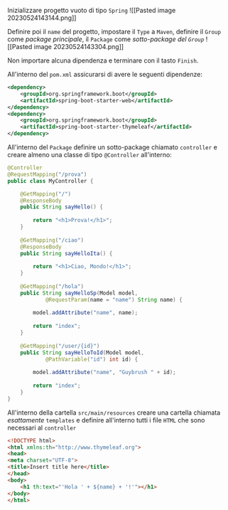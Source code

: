 Inizializzare progetto vuoto di tipo `Spring`
![[Pasted image 20230524143144.png]]

Definire poi il `name` del progetto, impostare il `Type` a `Maven`, definire il `Group` come *package principale*, il `Package` come *sotto-package del `Group`*
![[Pasted image 20230524143304.png]]

Non importare alcuna dipendenza e terminare con il tasto `Finish`.

All'interno del `pom.xml` assicurarsi di avere le seguenti dipendenze:
```xml
<dependency>
	<groupId>org.springframework.boot</groupId>
	<artifactId>spring-boot-starter-web</artifactId>
</dependency>
<dependency> 
	<groupId>org.springframework.boot</groupId> 
	<artifactId>spring-boot-starter-thymeleaf</artifactId> 
</dependency>
```

All'interno del `Package` definire un sotto-package chiamato `controller` e creare almeno una classe di tipo `@Controller` all'interno:
```java
@Controller
@RequestMapping("/prova")
public class MyController {

	@GetMapping("/")
	@ResponseBody
	public String sayHello() {
		
		return "<h1>Prova!</h1>";
	}
	
	@GetMapping("/ciao")
	@ResponseBody
	public String sayHelloIta() {
		
		return "<h1>Ciao, Mondo!</h1>";
	}
	
	@GetMapping("/hola")
	public String sayHelloSp(Model model,
			@RequestParam(name = "name") String name) {
		
		model.addAttribute("name", name);
		
		return "index";
	}
	
	@GetMapping("/user/{id}")
	public String sayHelloToId(Model model,
			@PathVariable("id") int id) {
		
		model.addAttribute("name", "Guybrush " + id);
		
		return "index";
	}
}
```

All'interno della cartella `src/main/resources` creare una cartella chiamata *esattamente* `templates` e definire all'interno tutti i file `HTML` che sono necessari al `controller`
```html
<!DOCTYPE html>
<html xmlns:th="http://www.thymeleaf.org">
<head>
<meta charset="UTF-8">
<title>Insert title here</title>
</head>
<body>
	<h1 th:text="'Hola ' + ${name} + '!'"></h1>
</body>
</html>
```